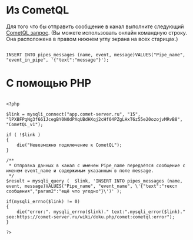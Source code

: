 
# Из CometQL
Для того что бы отправить сообщение в канал выполните следующий [CometQL запрос](/docs/RU/API/CometQL.md). (Вы можете использовать онлайн командную строку. Она расположена в правом нижнем углу экрана на всех старицах.)

```

INSERT INTO pipes_messages (name, event, message)VALUES("Pipe_name", "event_in_pipe", '{"text":"message"}');

```


# С помощью PHP


```

<?php

$link = mysqli_connect("app.comet-server.ru", "15", "lPXBFPqNg3f661JcegBY0N0dPXqUBdHXqj2cHf04PZgLHxT6z55e20ozojvMRvB8", "CometQL_v1");
 
if ( !$link )
{ 
    die("Невозможно подключение к CometQL");
}
 
/**
 * Отправка данных в канал с именем Pipe_name передаётся сообщение с именем event_name и содержимым указанным в поле message.
 */
$result = mysqli_query (  $link, 'INSERT INTO pipes_messages (name, event, message)VALUES("Pipe_name", "event_name", \'{"text":"текст сообщения","param2":"ещё что угодно"}\')' );

if(mysqli_errno($link) != 0)
{
    die("error:". mysqli_errno($link)." text:".mysqli_error($link)." see:https://comet-server.ru/wiki/doku.php/comet:cometql:error");
}

?>

```

 